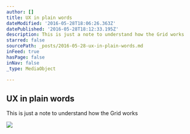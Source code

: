 ```yaml
---
author: []
title: UX in plain words
dateModified: '2016-05-28T18:06:26.363Z'
datePublished: '2016-05-28T18:12:33.195Z'
description: This is just a note to understand how the Grid works
starred: false
sourcePath: _posts/2016-05-28-ux-in-plain-words.md
inFeed: true
hasPage: false
inNav: false
_type: MediaObject

---
```

<article style=""><h1>UX in plain words</h1><p>This is just a note to understand how the Grid works</p></article>

![](https://the-grid-user-content.s3-us-west-2.amazonaws.com/66452864-860d-497b-b028-f644a8987f4e.jpg)